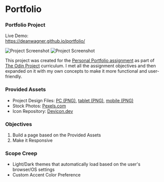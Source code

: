 # Portfolio
### Portfolio Project

Live Demo:  
https://deanwagner.github.io/portfolio/

![Project Screenshot](https://deanwagner.github.io/portfolio/img/portfolio-pc-light.png) ![Project Screenshot](https://deanwagner.github.io/portfolio/img/portfolio-pc-dark.png)

This project was created for the [Personal Portfolio assignment](https://www.theodinproject.com/paths/full-stack-javascript/courses/advanced-html-and-css/lessons/personal-portfolio) as part of [The Odin Project](https://www.theodinproject.com) curriculum. I met all the assignment objectives and then expanded on it with my own concepts to make it more functional and user-friendly.

### Provided Assets

* Project Design Files: [PC (PNG)](https://cdn.statically.io/gh/TheOdinProject/curriculum/main/html_css/project_portfolio/portfolio.png), [tablet (PNG)](https://cdn.statically.io/gh/TheOdinProject/curriculum/main/html_css/project_portfolio/portfolio%20tablet.png), [mobile (PNG)](https://cdn.statically.io/gh/TheOdinProject/curriculum/main/html_css/project_portfolio/portfolio%20mobile.png)
* Stock Photos: [Pexels.com](https://www.pexels.com/)
* Icon Repository: [Devicon.dev](https://devicon.dev/)

### Objectives

1. Build a page based on the Provided Assets
2. Make it Responsive

### Scope Creep

* Light/Dark themes that automatically load based on the user's browser/OS settings
* Custom Accent Color Preference
